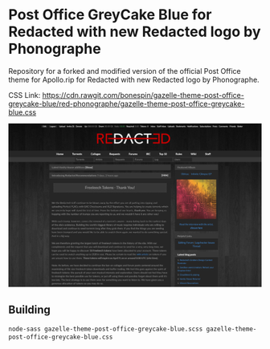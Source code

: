 Post Office GreyCake Blue for Redacted with new Redacted logo by Phonographe
==

Repository for a forked and modified version of the official Post Office theme for Apollo.rip for Redacted with new Redacted logo by Phonographe. 

CSS Link: https://cdn.rawgit.com/bonespin/gazelle-theme-post-office-greycake-blue/red-phonographe/gazelle-theme-post-office-greycake-blue.css

![](post-office-greycake-blue.jpg?raw=true)

Building
--

    node-sass gazelle-theme-post-office-greycake-blue.scss gazelle-theme-post-office-greycake-blue.css
